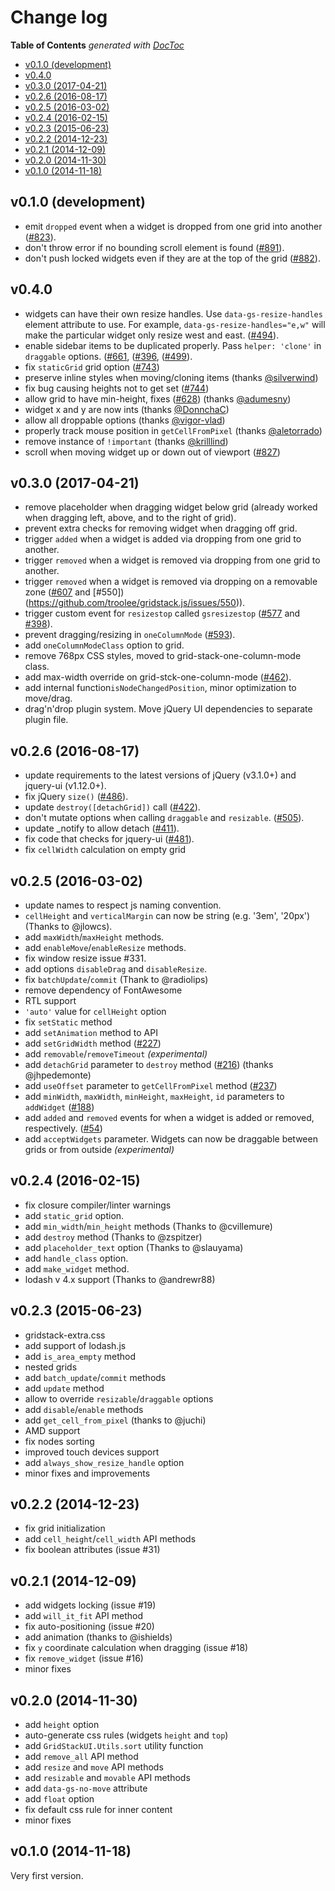 Change log
==========================

<!-- START doctoc generated TOC please keep comment here to allow auto update -->
<!-- DON'T EDIT THIS SECTION, INSTEAD RE-RUN doctoc TO UPDATE -->
**Table of Contents**  *generated with [DocToc](http://doctoc.herokuapp.com/)*

- [v0.1.0 (development)](#v010-development)
- [v0.4.0](#v040)
- [v0.3.0 (2017-04-21)](#v030-2017-04-21)
- [v0.2.6 (2016-08-17)](#v026-2016-08-17)
- [v0.2.5 (2016-03-02)](#v025-2016-03-02)
- [v0.2.4 (2016-02-15)](#v024-2016-02-15)
- [v0.2.3 (2015-06-23)](#v023-2015-06-23)
- [v0.2.2 (2014-12-23)](#v022-2014-12-23)
- [v0.2.1 (2014-12-09)](#v021-2014-12-09)
- [v0.2.0 (2014-11-30)](#v020-2014-11-30)
- [v0.1.0 (2014-11-18)](#v010-2014-11-18)

<!-- END doctoc generated TOC please keep comment here to allow auto update -->

## v0.1.0 (development)

- emit `dropped` event when a widget is dropped from one grid into another ([#823](https://github.com/troolee/gridstack.js/issues/823)).
- don't throw error if no bounding scroll element is found ([#891](https://github.com/troolee/gridstack.js/issues/891)).
- don't push locked widgets even if they are at the top of the grid ([#882](https://github.com/troolee/gridstack.js/issues/882)).

## v0.4.0

- widgets can have their own resize handles. Use `data-gs-resize-handles` element attribute to use. For example, `data-gs-resize-handles="e,w"` will make the particular widget only resize west and east. ([#494](https://github.com/troolee/gridstack.js/issues/494)).
- enable sidebar items to be duplicated properly. Pass `helper: 'clone'` in `draggable` options. ([#661](https://github.com/troolee/gridstack.js/issues/661), ([#396](https://github.com/troolee/gridstack.js/issues/396), ([#499](https://github.com/troolee/gridstack.js/issues/499)).
- fix `staticGrid` grid option ([#743](https://github.com/troolee/gridstack.js/issues/743))
- preserve inline styles when moving/cloning items (thanks [@silverwind](https://github.com/silverwind))
- fix bug causing heights not to get set ([#744](https://github.com/troolee/gridstack.js/issues/744))
- allow grid to have min-height, fixes ([#628](https://github.com/troolee/gridstack.js/issues/628)) (thanks [@adumesny](https://github.com/adumesny))
- widget x and y are now ints (thanks [@DonnchaC](https://github.com/donnchac))
- allow all droppable options (thanks [@vigor-vlad](https://github.com/vigor-vlad))
- properly track mouse position in `getCellFromPixel` (thanks [@aletorrado](https://github.com/aletorrado))
- remove instance of `!important` (thanks [@krilllind](https://github.com/krilllind))
- scroll when moving widget up or down out of viewport ([#827](https://github.com/troolee/gridstack.js/issues/827))

## v0.3.0 (2017-04-21)

- remove placeholder when dragging widget below grid (already worked when dragging left, above, and to the right of grid).
- prevent extra checks for removing widget when dragging off grid.
- trigger `added` when a widget is added via dropping from one grid to another.
- trigger `removed` when a widget is removed via dropping from one grid to another.
- trigger `removed` when a widget is removed via dropping on a removable zone ([#607](https://github.com/troolee/gridstack.js/issues/607) and [#550])(https://github.com/troolee/gridstack.js/issues/550)).
- trigger custom event for `resizestop` called `gsresizestop` ([#577](https://github.com/troolee/gridstack.js/issues/577) and [#398](https://github.com/troolee/gridstack.js/issues/398)).
- prevent dragging/resizing in `oneColumnMode` ([#593](https://github.com/troolee/gridstack.js/issues/593)).
- add `oneColumnModeClass` option to grid.
- remove 768px CSS styles, moved to grid-stack-one-column-mode class.
- add max-width override on grid-stck-one-column-mode ([#462](https://github.com/troolee/gridstack.js/issues/462)).
- add internal function`isNodeChangedPosition`, minor optimization to move/drag.
- drag'n'drop plugin system. Move jQuery UI dependencies to separate plugin file.

## v0.2.6 (2016-08-17)

- update requirements to the latest versions of jQuery (v3.1.0+) and jquery-ui (v1.12.0+).
- fix jQuery `size()` ([#486](https://github.com/troolee/gridstack.js/issues/486)).
- update `destroy([detachGrid])` call ([#422](https://github.com/troolee/gridstack.js/issues/422)).
- don't mutate options when calling `draggable` and `resizable`. ([#505](https://github.com/troolee/gridstack.js/issues/505)).
- update _notify to allow detach ([#411](https://github.com/troolee/gridstack.js/issues/411)).
- fix code that checks for jquery-ui ([#481](https://github.com/troolee/gridstack.js/issues/481)).
- fix `cellWidth` calculation on empty grid

## v0.2.5 (2016-03-02)

- update names to respect js naming convention.
- `cellHeight` and `verticalMargin` can now be string (e.g. '3em', '20px') (Thanks to @jlowcs).
- add `maxWidth`/`maxHeight` methods.
- add `enableMove`/`enableResize` methods.
- fix window resize issue #331.
- add options `disableDrag` and `disableResize`.
- fix `batchUpdate`/`commit` (Thank to @radiolips)
- remove dependency of FontAwesome
- RTL support
- `'auto'` value for `cellHeight` option
- fix `setStatic` method
- add `setAnimation` method to API
- add `setGridWidth` method ([#227](https://github.com/troolee/gridstack.js/issues/227))
- add `removable`/`removeTimeout` *(experimental)*
- add `detachGrid` parameter to `destroy` method ([#216](https://github.com/troolee/gridstack.js/issues/216)) (thanks @jhpedemonte)
- add `useOffset` parameter to `getCellFromPixel` method ([#237](https://github.com/troolee/gridstack.js/issues/237))
- add `minWidth`, `maxWidth`, `minHeight`, `maxHeight`, `id` parameters to `addWidget` ([#188](https://github.com/troolee/gridstack.js/issues/188))
- add `added` and `removed` events for when a widget is added or removed, respectively. ([#54](https://github.com/troolee/gridstack.js/issues/54))
- add `acceptWidgets` parameter. Widgets can now be draggable between grids or from outside *(experimental)*

## v0.2.4 (2016-02-15)

- fix closure compiler/linter warnings
- add `static_grid` option.
- add `min_width`/`min_height` methods (Thanks to @cvillemure)
- add `destroy` method (Thanks to @zspitzer)
- add `placeholder_text` option (Thanks to @slauyama)
- add `handle_class` option.
- add `make_widget` method.
- lodash v 4.x support (Thanks to @andrewr88)

## v0.2.3 (2015-06-23)

- gridstack-extra.css
- add support of lodash.js
- add `is_area_empty` method
- nested grids
- add `batch_update`/`commit` methods
- add `update` method
- allow to override `resizable`/`draggable` options
- add `disable`/`enable` methods
- add `get_cell_from_pixel` (thanks to @juchi)
- AMD support
- fix nodes sorting
- improved touch devices support
- add `always_show_resize_handle` option
- minor fixes and improvements

## v0.2.2 (2014-12-23)

- fix grid initialization
- add `cell_height`/`cell_width` API methods
- fix boolean attributes (issue #31)

## v0.2.1 (2014-12-09)

- add widgets locking (issue #19)
- add `will_it_fit` API method
- fix auto-positioning (issue #20)
- add animation (thanks to @ishields)
- fix `y` coordinate calculation when dragging (issue #18)
- fix `remove_widget` (issue #16)
- minor fixes


## v0.2.0 (2014-11-30)

- add `height` option
- auto-generate css rules (widgets `height` and `top`)
- add `GridStackUI.Utils.sort` utility function
- add `remove_all` API method
- add `resize` and `move` API methods
- add `resizable` and `movable` API methods
- add `data-gs-no-move` attribute
- add `float` option
- fix default css rule for inner content
- minor fixes

## v0.1.0 (2014-11-18)

Very first version.